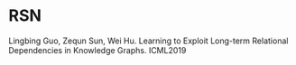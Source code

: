 # RSN
Lingbing Guo, Zequn Sun, Wei Hu. Learning to Exploit Long-term Relational Dependencies in Knowledge Graphs. ICML2019
